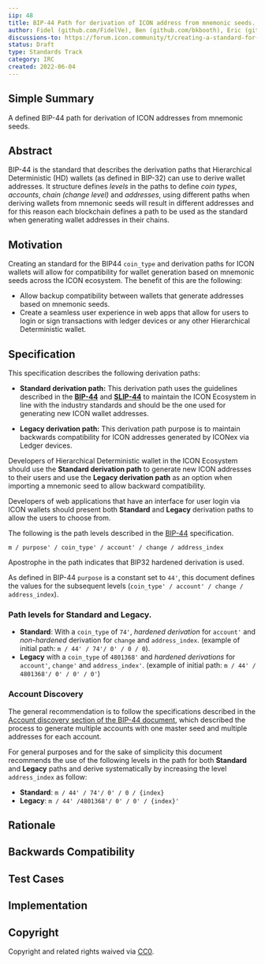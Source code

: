 ```yaml
---
iip: 48
title: BIP-44 Path for derivation of ICON address from mnemonic seeds.
author: Fidel (github.com/FidelVe), Ben (github.com/bkbooth), Eric (github.com/han-so1omon)
discussions-to: https://forum.icon.community/t/creating-a-standard-for-the-bip44-path-derivation-of-icon-addresses-discussion/2702
status: Draft
type: Standards Track
category: IRC
created: 2022-06-04
---
```


<!--You can leave these HTML comments in your merged IIP and delete the visible duplicate text guides, they will not appear and may be helpful to refer to if you edit it again. This is the suggested template for new IIPs. Note that an IIP number will be assigned by an editor. When opening a pull request to submit your IIP, please use an abbreviated title in the filename, `iip-draft_title_abbrev.md`. The title should be 44 characters or less.-->

## Simple Summary
<!--"If you can't explain it simply, you don't understand it well enough." Provide a simplified and layman-accessible explanation of the IIP.-->
A defined BIP-44 path for derivation of ICON addresses from mnemonic seeds.

## Abstract
<!--A short (~200 word) description of the technical issue being addressed.-->
BIP-44 is the standard that describes the derivation paths that Hierarchical Deterministic (HD) wallets (as defined in BIP-32) can use to derive wallet addresses. It structure defines *levels* in the paths to define *coin types*, *accounts*, *chain (change level)* and *addresses*, using different paths when deriving wallets from mnemonic seeds will result in different addresses and for this reason each blockchain defines a path to be used as the standard when generating wallet addresses in their chains.

## Motivation
<!--The motivation is critical for IIPs that want to change the ICON protocol. It should clearly explain why the existing protocol specification is inadequate to address the problem that the IIP solves. IIP submissions without sufficient motivation may be rejected outright.-->
Creating an standard for the BIP44 `coin_type` and derivation paths for ICON wallets will allow for compatibility for wallet generation based on mnemonic seeds across the ICON ecosystem. The benefit of this are the following:

* Allow backup compatibility between wallets that generate addresses based on mnemonic seeds.
* Create a seamless user experience in web apps that allow for users to login or sign transactions with ledger devices or any other Hierarchical Deterministic wallet.

## Specification
<!--The technical specification should describe the syntax and semantics of any new feature. The specification should be detailed enough to allow competing, interoperable implementations for any of the current ICON platforms.-->
This specification describes the following derivation paths:

* **Standard derivation path:** This derivation path uses the guidelines described in the [**BIP-44**](https://github.com/bitcoin/bips/blob/master/bip-0044.mediawiki) and [**SLIP-44**](https://github.com/satoshilabs/slips/blob/master/slip-0044.md) to maintain the ICON Ecosystem in line with the industry standards and should be the one used for generating new ICON wallet addresses.

* **Legacy derivation path:** This derivation path purpose is to maintain backwards compatibility for ICON addresses generated by ICONex via Ledger devices.

Developers of Hierarchical Deterministic wallet in the ICON Ecosystem should use the **Standard derivation path** to generate new ICON addresses to their users and use the **Legacy derivation path** as an option when importing a mnemonic seed to allow backward compatibility.

Developers of web applications that have an interface for user login via ICON wallets should present both **Standard** and **Legacy** derivation paths to allow the users to choose from.

The following is the path levels described in the [BIP-44](https://github.com/bitcoin/bips/blob/master/bip-0044.mediawiki) specification.

`m / purpose' / coin_type' / account' / change / address_index`

Apostrophe in the path indicates that BIP32 hardened derivation is used.

As defined in BIP-44 `purpose` is a constant set to `44'`, this document defines the values for the subsequent levels (`coin_type' / account' / change / address_index`).

### Path levels for Standard and Legacy.

* **Standard**: With a `coin_type` of `74'`, *hardened derivation* for `account'` and *non-hardened* derivation for `change` and `address_index`. (example of initial path: `m / 44' / 74'/ 0' / 0 / 0`).
* **Legacy** with a `coin_type` of `4801368'` and *hardened derivations* for `account'`, `change'` and `address_index'`. (example of initial path: `m / 44' / 4801368'/ 0' / 0' / 0'`)

### Account Discovery

The general recommendation is to follow the specifications described in the [Account discovery section of the BIP-44 document](https://github.com/bitcoin/bips/blob/master/bip-0044.mediawiki#account-discovery), which described the process to generate multiple accounts with one master seed and multiple addresses for each account.

For general purposes and for the sake of simplicity this document recommends the use of the following levels in the path for both **Standard** and **Legacy** paths and derive systematically by increasing the level `address_index` as follow:

* **Standard**:  `m / 44' / 74'/ 0' / 0 / {index}`
* **Legacy**:  `m / 44' /4801368'/ 0' / 0' / {index}'`
## Rationale
<!--The rationale fleshes out the specification by describing what motivated the design and why particular design decisions were made. It should describe alternate designs that were considered and related work, e.g. how the feature is supported in other languages. The rationale may also provide evidence of consensus within the community, and should discuss important objections or concerns raised during discussion.-->

## Backwards Compatibility
<!--All IIPs that introduce backwards incompatibilities must include a section describing these incompatibilities and their severity. The IIP must explain how the author proposes to deal with these incompatibilities. IIP submissions without a sufficient backwards compatibility treatise may be rejected outright.-->

## Test Cases
<!--Test cases for an implementation are mandatory for IIPs that are affecting consensus changes. Other IIPs can choose to include links to test cases if applicable.-->

## Implementation
<!--The implementations must be completed before any IIP is given status "Final", but it need not be completed before the IIP is accepted. While there is merit to the approach of reaching consensus on the specification and rationale before writing code, the principle of "rough consensus and running code" is still useful when it comes to resolving many discussions of API details.-->

## Copyright
Copyright and related rights waived via [CC0](https://creativecommons.org/publicdomain/zero/1.0/).
